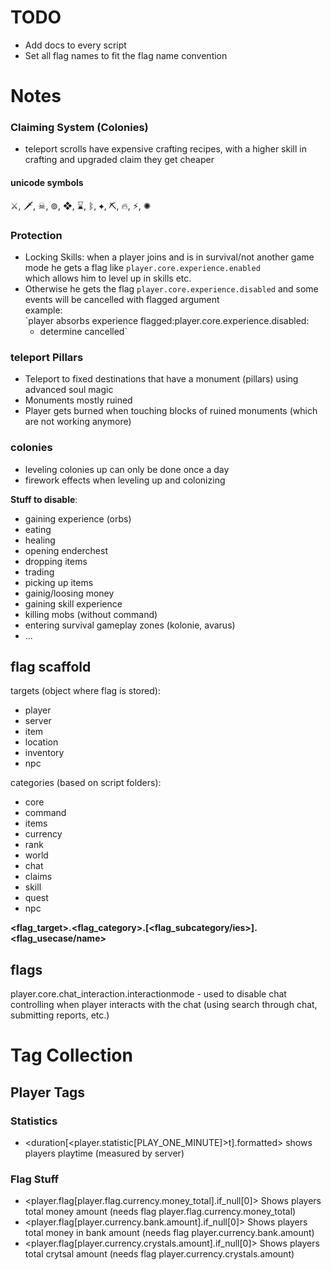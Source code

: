 # TODO

- Add docs to every script
- Set all flag names to fit the flag name convention

# Notes

### Claiming System (Colonies)

- teleport scrolls have expensive crafting recipes, with a higher skill in crafting and upgraded claim they get cheaper

#### unicode symbols

⚔, 🗡, ☠, ⊚, ❖, ⌛, ᛔ, ✦, ⛏, 🔥, ⚡, ✺

### Protection
- Locking Skills: when a player joins and is in survival/not another game mode he gets a flag like `player.core.experience.enabled`  
which allows him to level up in skills etc.
- Otherwise he gets the flag `player.core.experience.disabled` and some events will be cancelled with flagged argument  
example:  
`player absorbs experience flagged:player.core.experience.disabled:  
  - determine cancelled`

### teleport Pillars

- Teleport to fixed destinations that have a monument (pillars) using advanced soul magic
- Monuments mostly ruined
- Player gets burned when touching blocks of ruined monuments (which are not working anymore)

### colonies

- leveling colonies up can only be done once a day
- firework effects when leveling up and colonizing

**Stuff to disable**:

- gaining experience (orbs)
- eating
- healing
- opening enderchest
- dropping items
- trading
- picking up items
- gainig/loosing money
- gaining skill experience
- killing mobs (without command)
- entering survival gameplay zones (kolonie, avarus)
- ...

## flag scaffold

targets (object where flag is stored):
- player
- server
- item
- location
- inventory
- npc

categories (based on script folders):
- core
- command
- items
- currency
- rank
- world
- chat
- claims
- skill
- quest
- npc

**<flag_target>.<flag_category>.[<flag_subcategory/ies>].<flag_usecase/name>**

## flags

player.core.chat_interaction.interactionmode - used to disable chat controlling when player interacts with the chat (using search through chat, submitting reports, etc.)

# Tag Collection

## Player Tags

### Statistics

- <duration[<player.statistic[PLAY_ONE_MINUTE]>t].formatted>
  shows players playtime (measured by server)

### Flag Stuff

- <player.flag[player.flag.currency.money_total].if_null[0]>
  Shows players total money amount (needs flag player.flag.currency.money_total)
- <player.flag[player.currency.bank.amount].if_null[0]>
  Shows players total money in bank amount (needs flag player.currency.bank.amount)
- <player.flag[player.currency.crystals.amount].if_null[0]>
  Shows players total crytsal amount (needs flag player.currency.crystals.amount)